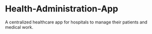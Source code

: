 # Health-Administration-App
A centralized healthcare app for hospitals to manage their patients and medical work.
